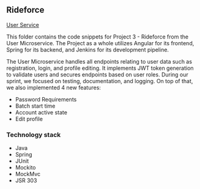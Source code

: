 ## Rideforce

   [User Service](https://github.com/nhoac001/rideforce-user-service)

  This folder contains the code snippets for Project 3 - Rideforce from the User Microservice. The Project as a whole utilizes Angular for its frontend, Spring for its backend, and Jenkins for its development pipeline. 
  
  The User Microservice handles all endpoints relating to user data such as registration, login, and profile editing. It implements JWT token generation to validate users and secures endpoints based on user roles.
  During our sprint, we focused on testing, documentation, and logging. On top of that, we also implemented 4 new features:
* Password Requirements
* Batch start time
* Account active state
* Edit profile

### Technology stack
* Java
* Spring
* JUnit
* Mockito
* MockMvc
* JSR 303